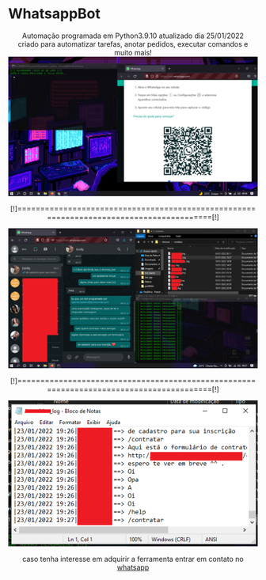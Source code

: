 # WhatsappBot
<center>
Automação programada em Python3.9.10 atualizado dia 25/01/2022<br> criado para automatizar tarefas, anotar pedidos, executar comandos e muito mais!<br>

<img src="bot.png">
  <p>[!]========================================================================================[!]</p>
<img src="bot1.png">
  <p>[!]========================================================================================[!]</p>
<img src="bot3.png">
  <p> caso tenha interesse em adquirir a ferramenta entrar em contato no <a href="https://wa.me/+5561999729684">whatsapp</a>
</center>
